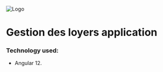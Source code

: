 ![Logo](https://fnam.co.ma/wp-content/uploads/2014/03/TAWFIQ.jpg)

# Gestion des loyers application 

### Technology used:

- Angular 12.



